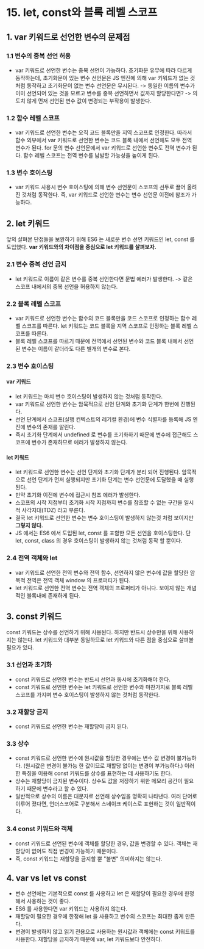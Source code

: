 # 15. let, const와 블록 레벨 스코프

## 1. var 키워드로 선언한 변수의 문제점

### 1.1 변수의 중복 선언 허용

- var 키워드로 선언한 변수는 중복 선언이 가능하다. 초기화문 유무에 따라 다르게 동작하는데, 초기화문이 있는 변수 선언문은 JS 엔진에 의해 var 키워드가 없는 것처럼 동작하고 초기화문이 없는 변수 선언문은 무시된다. -> 동일한 이름의 변수가 이미 선언되어 있는 것을 모르고 변수를 중복 선언하면서 값까지 할당한다면? -> 의도치 않게 먼저 선언된 변수 값이 변경되는 부작용이 발생한다.

### 1.2 함수 레벨 스코프

- var 키워드로 선언한 변수는 오직 코드 블록만을 지역 스코프로 인정한다. 따라서 함수 외부에서 var 키워드로 선언한 변수는 코드 블록 내에서 선언해도 모두 전역 변수가 된다. for 문의 변수 선언문에서 var 키워드로 선언한 변수도 전역 변수가 된다. 함수 레벨 스코프는 전역 변수를 남발할 가능성을 높이게 된다.

### 1.3 변수 호이스팅

- var 키워드 사용시 변수 호이스팅에 의해 변수 선언문이 스코프의 선두로 끌어 올려진 것처럼 동작한다. 즉, var 키워드로 선언한 변수는 변수 선언문 이전에 참조가 가능하다.

## 2. let 키워드

앞의 살펴본 단점들을 보완하기 위해 ES6 는 새로운 변수 선언 키워드인 let, const 를 도입했다. **var 키워드와의 차이점을 중심으로 let 키워드를 살펴보자.**

### 2.1 변수 중복 선언 금지

- let 키워드로 이름이 같은 변수를 중복 선언한다면 문법 에러가 발생한다. -> 같은 스코프 내에서의 중복 선언을 허용하지 않는다.

### 2.2 블록 레벨 스코프

- var 키워드로 선언한 변수는 함수의 코드 블록만을 코드 스코프로 인정하는 함수 레벨 스코프를 따른다. let 키워드는 코드 블록을 지역 스코프로 인정하는 블록 레벨 스코프를 따른다.
- 블록 레벨 스코프를 따르기 때문에 전역에서 선언된 변수와 코드 블록 내에서 선언된 변수는 이름이 같더라도 다른 별개의 변수로 본다.

### 2.3 변수 호이스팅

#### var 키워드

- let 키워드는 마치 변수 호이스팅이 발생하지 않는 것처럼 동작한다.
- var 키워드로 선언한 변수는 암묵적으로 선언 단계와 초기화 단계가 한번에 진행된다.
- 선언 단계에서 스코프(실행 컨텍스트의 레기컬 환경)에 변수 식별자를 등록해 JS 엔진에 변수의 존재를 알린다. 
- 즉시 초기화 단계에서 undefined 로 변수를 초기화하기 때문에 변수에 접근해도 스코프에 변수가 존재하므로 에러가 발생하지 않는다.

#### let 키워드

- let 키워드로 선언한 변수는 선언 단계와 초기화 단계가 분리 되어 진행된다. 암묵적으로 선언 단계가 먼저 실행되지만 초기화 단계는 변수 선언문에 도달했을 때 실행된다.
- 만약 초기화 이전에 변수에 접근시 참조 에러가 발생한다. 
- 스코프의 시작 지점부터 초기화 시작 지점까지 변수를 참조할 수 없는 구간을 일시적 사각지대(TDZ) 라고 부른다.
- 결국 let 키워드로 선언한 변수는 변수 호이스팅이 발생하지 않는것 처럼 보이지만 **그렇지 않다.**
- JS 에서는 ES6 에서 도입된 let, const 를 포함한 모든 선언을 호이스팅한다. 단 let, const, class 의 경우 호이스팅이 발생하지 않는 것처럼 동작 할 뿐이다.

### 2.4 전역 객체와 let

- var 키워드로 선언한 전역 변수와 전역 함수, 선언하지 않은 변수에 값을 할당한 암묵적 전역은 전역 객체 window 의 프로퍼티가 된다.
- let 키워드로 선언한 전역 변수는 전역 객체의 프로퍼티가 아니다. 보이지 않는 개념적인 블록내에 존재하게 된다.

## 3. const 키워드
const 키워드는 상수를 선언하기 위해 사용된다. 하지만 반드시 상수만을 위해 사용하지는 않는다. let 키워드와 대부분 동일하므로 let 키워드와 다른 점을 중심으로 살펴볼 필요가 있다.

### 3.1 선언과 초기화

- const 키워드로 선언한 변수는 반드시 선언과 동시에 초기화해야 한다.
- const 키워드로 선언한 변수는 let 키워드로 선언한 변수와 마찬가지로 블록 레벨 스코프를 가지며 변수 호이스팅이 발생하지 않는 것처럼 동작한다.

### 3.2 재할당 금지

- const 키워드로 선언한 변수는 재할당이 금지 된다.

### 3.3 상수

- const 키워드로 선언한 변수에 원시값을 할당한 경우에는 변수 값 변경이 불가능하다. (원시값은 변경이 불가능 한 값이므로 재할당 없이는 변경이 부가능하다.) 이러한 특징을 이용해 const 키워드를 상수를 표현하는 데 사용하기도 한다.
- 상수는 재할당이 금지된 변수이다. 상수도 값을 저장하기 위한 메모리 공간이 필요하기 때문에 변수라고 할 수 있다.
- 일반적으로 상수의 이름은 대문자로 선언해 상수임을 명확히 나타낸다. 여러 단어로 이루어 졌다면, 언더스코어로 구분해서 스네이크 케이스로 표현하는 것이 일반적이다.

### 3.4 const 키워드와 객체

- const 키워드로 선언된 변수에 객체를 할당한 경우, 값을 변경할 수 있다. 객체는 재할당이 없어도 직접 변경이 가능하기 때문이다.
- 즉, const 키워드는 재할당을 금지할 뿐 "불변" 의미하지는 않는다.

## 4. var vs let vs const

- 변수 선언에는 기본적으로 const 를 사용하고 let 은 재할당이 필요한 경우에 한정해서 사용하는 것이 좋다. 
- ES6 를 사용한다면 var 키워드는 사용하지 않는다.
- 재할당이 필요한 경우에 한정해 let 을 사용하고 변수의 스코프는 최대한 좁게 만든다.
- 변경이 발생하지 않고 읽기 전용으로 사용하는 원시값과 객체에는 const 키워드를 사용한다. 재할당을 금지하기 때문에 var, let 키워드보다 안전하다.
